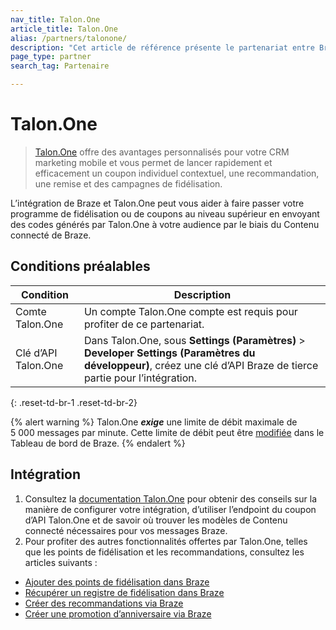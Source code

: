 ```yaml
---
nav_title: Talon.One
article_title: Talon.One
alias: /partners/talonone/
description: "Cet article de référence présente le partenariat entre Braze et Talon.One, un moteur de promotion qui vous permet de lancer rapidement et efficacement des coupons nominatifs contextuels, des recommandations, des remises et des campagnes de fidélisation."
page_type: partner
search_tag: Partenaire

---
```


# Talon.One

> [Talon.One](https://talon.one/) offre des avantages personnalisés pour votre CRM marketing mobile et vous permet de lancer rapidement et efficacement un coupon individuel contextuel, une recommandation, une remise et des campagnes de fidélisation.

L’intégration de Braze et Talon.One peut vous aider à faire passer votre programme de fidélisation ou de coupons au niveau supérieur en envoyant des codes générés par Talon.One à votre audience par le biais du Contenu connecté de Braze.


## Conditions préalables

| Condition | Description |
| ----------- | ----------- |
|Comte Talon.One | Un compte Talon.One compte est requis pour profiter de ce partenariat. |
|Clé d’API Talon.One | Dans Talon.One, sous **Settings (Paramètres)** > **Developer Settings (Paramètres du développeur)**, créez une clé d’API Braze de tierce partie pour l’intégration. |
{: .reset-td-br-1 .reset-td-br-2}

{% alert warning %}
Talon.One **_exige_** une limite de débit maximale de 5 000 messages par minute. Cette limite de débit peut être [modifiée]({{site.baseurl}}/user_guide/engagement_tools/campaigns/testing_and_more/rate-limiting/#delivery-speed-rate-limiting) dans le Tableau de bord de Braze.
{% endalert %}

## Intégration

1. Consultez la [documentation Talon.One](https://docs.talon.one/docs/dev/technology-partners/braze/creating-coupons-braze) pour obtenir des conseils sur la manière de configurer votre intégration, d’utiliser l’endpoint du coupon d’API Talon.One et de savoir où trouver les modèles de Contenu connecté nécessaires pour vos messages Braze.
2. Pour profiter des autres fonctionnalités offertes par Talon.One, telles que les points de fidélisation et les recommandations, consultez les articles suivants :
  - [Ajouter des points de fidélisation dans Braze](https://docs.talon.one/docs/dev/technology-partners/braze/adding-loyalty-points-braze)
  - [Récupérer un registre de fidélisation dans Braze](https://docs.talon.one/docs/dev/technology-partners/braze/receiving-loyalty-ledger-braze)
  - [Créer des recommandations via Braze](https://docs.talon.one/docs/dev/technology-partners/braze/creating-referrals-braze)
  - [Créer une promotion d’anniversaire via Braze](https://docs.talon.one/docs/dev/technology-partners/braze/bday-promotion-braze)

